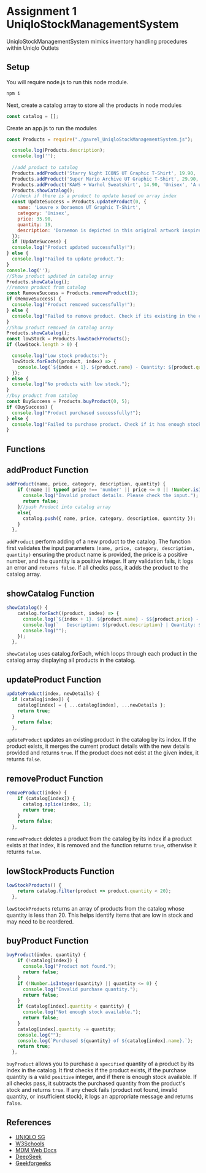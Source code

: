 # Assignment 1 UniqloStockManagementSystem

UniqloStockManagementSystem mimics inventory handling procedures within Uniqlo Outlets
## Setup

You will require node.js to run this node module.

```js
npm i
```

Next, create a catalog array to store all the products in node modules

```js
const catalog = [];
```
Create an app.js to run the modules

```js
const Products = require("./gavrel_UniqloStockManagementSystem.js");

  console.log(Products.description);
  console.log('');
  
  //add product to catalog
  Products.addProduct('Starry Night ICONS UT Graphic T-Shirt', 19.90, 'Men', 'Latest collection was created by MoMA and UNIQLO through partnership', 50);
  Products.addProduct('Super Mario Archive UT Graphic T-Shirt', 29.90, 'Unisex', 'Re-released Super Mario series by © Nintendo',100);
  Products.addProduct('KAWS + Warhol Sweatshirt', 14.90, 'Unisex', 'A unique collaboration has come to life between Andy Warhol, a seminal figure in 20th-century art, and KAWS, a leading artist in contemporary art',75);
  Products.showCatalog();
  //check if there is a product to update based on array index
  const UpdateSuccess = Products.updateProduct(0, {
    name: 'Louvre x Doraemon UT Graphic T-Shirt',
    category: 'Unisex',
    price: 35.90,
    quantity: 19,
    description: 'Doraemon is depicted in this original artwork inspired by Johannes Vermeers painting Astronomer',
  });
  if (UpdateSuccess) {
  console.log("Product updated successfully!");
} else {
  console.log("Failed to update product.");
}
console.log('');
//Show product updated in catalog array
Products.showCatalog();
//remove product from catalog
const RemoveSuccess = Products.removeProduct(1);
if (RemoveSuccess) {
  console.log("Product removed successfully!");
} else {
  console.log("Failed to remove product. Check if its existing in the catalog.");
}
//Show product removed in catalog array
Products.showCatalog();
const lowStock = Products.lowStockProducts();
if (lowStock.length > 0) {

  console.log("Low stock products:");
  lowStock.forEach((product, index) => {
    console.log(`${index + 1}. ${product.name} - Quantity: ${product.quantity}`);
  });
} else {
  console.log("No products with low stock.");
}
//buy product from catalog
const BuySuccess = Products.buyProduct(0, 5);
if (BuySuccess) {
  console.log("Product purchased successfully!");
} else {
  console.log("Failed to purchase product. Check if it has enough stock.");
}
 ```

## Functions

## addProduct Function
```js
addProduct(name, price, category, description, quantity) {
    if (!name || typeof price !== 'number' || price <= 0 || !Number.isInteger(quantity) || quantity <= 0) {
      console.log("Invalid product details. Please check the input.");
      return false;
    }//push Product into catalog array
    else{
      catalog.push({ name, price, category, description, quantity });
    }
  },
```

```addProduct``` perform adding of a new product to the catalog. The function first validates the input parameters ```(name, price, category, description, quantity)``` ensuring the product name is provided, the price is a positive number, and the quantity is a positive integer. If any validation fails, it logs an error and ```returns false```. If all checks pass, it adds the product to the catalog array.

## showCatalog Function
```js
showCatalog() {
    catalog.forEach((product, index) => {
      console.log(`${index + 1}. ${product.name} - $${product.price} - ${product.category} `);
      console.log(`   Description: ${product.description} | Quantity: ${product.quantity}`);
      console.log("");
    });
  },

```

```showCatalog``` uses catalog.forEach, which loops through each product in the catalog array displaying all products in the catalog. 

## updateProduct Function
```js
updateProduct(index, newDetails) {
  if (catalog[index]) {
    catalog[index] = { ...catalog[index], ...newDetails };
    return true;
  }
    return false;
  },

```

```updateProduct``` updates an existing product in the catalog by its index. If the product exists, it merges the current product details with the new details provided and returns `true`. If the product does not exist at the given index, it returns `false`.

## removeProduct Function
```js
removeProduct(index) {
    if (catalog[index]) {
      catalog.splice(index, 1);
      return true;
    }
    return false;
  },
```

```removeProduct``` deletes a product from the catalog by its index if a product exists at that index, it is removed and the function returns `true`, otherwise it returns `false`.

## lowStockProducts Function
```js
lowStockProducts() {
    return catalog.filter(product => product.quantity < 20);
  },
```

```lowStockProducts``` returns an array of products from the catalog whose quantity is less than 20. This helps identify items that are low in stock and may need to be reordered.

## buyProduct Function
```js
buyProduct(index, quantity) {
    if (!catalog[index]) {
      console.log("Product not found.");
      return false;
    }
    if (!Number.isInteger(quantity) || quantity <= 0) {
      console.log("Invalid purchase quantity.");
      return false;
    }
    if (catalog[index].quantity < quantity) {
      console.log("Not enough stock available.");
      return false;
    }
    catalog[index].quantity -= quantity;
    console.log("");
    console.log(`Purchased ${quantity} of ${catalog[index].name}.`);
    return true;
  },
```

```buyProduct``` allows you to purchase a ```specified``` quantity of a product by its index in the catalog. It first checks if the product exists, if the purchase quantity is a valid ```positive``` integer, and if there is enough stock available. If all checks pass, it subtracts the purchased quantity from the product's stock and returns `true`. If any check fails (product not found, invalid quantity, or insufficient stock), it logs an appropriate message and returns `false`.


## References

- [UNIQLO SG](https://www.uniqlo.com/sg/en/)
- [W3Schools](https://www.w3schools.com/jsref/jsref_filter.asp)
- [MDM Web Docs](https://developer.mozilla.org/en-US/docs/Web/JavaScript/Reference/Operators/Spread_syntax)
- [DeepSeek](https://chat.deepseek.com/a/chat/s/17151088-016e-4c67-8558-c7c2fa0f2ea4)
- [Geekforgeeks](https://www.geeksforgeeks.org/how-to-push-data-to-array-asynchronously-save-it-in-node-js/)
